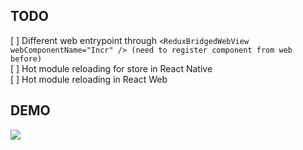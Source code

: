 ## TODO
[ ] Different web entrypoint through `<ReduxBridgedWebView webComponentName="Incr" /> (need to register component from web before)`  
[ ] Hot module reloading for store in React Native  
[ ] Hot module reloading in React Web  

## DEMO
![](http://g.recordit.co/mKVlhVtXne.gif)